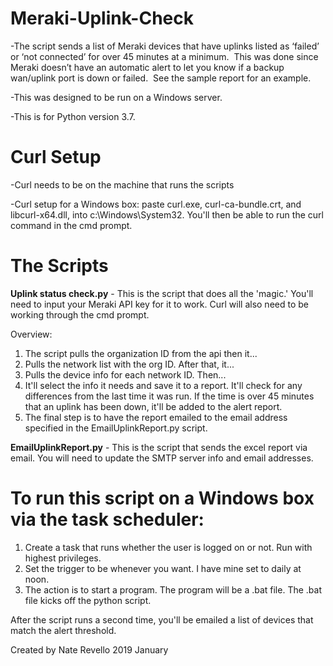 # Meraki-Uplink-Check
-The script sends a list of Meraki devices that have uplinks listed as ‘failed’ or ‘not connected’ for over 45 minutes at a minimum.   This was done since Meraki doesn’t have an automatic alert to let you know if a backup wan/uplink port is down or failed.  See the sample report for an example.

-This was designed to be run on a Windows server.

-This is for Python version 3.7.  

# Curl Setup
-Curl needs to be on the machine that runs the scripts

-Curl setup for a Windows box: paste curl.exe, curl-ca-bundle.crt, and libcurl-x64.dll, into c:\Windows\System32.  You'll then be able to run the curl command in the cmd prompt.

# The Scripts
**Uplink status check.py** - This is the script that does all the 'magic.'  You'll need to input your Meraki API key for it to work.  Curl will also need to be working through the cmd prompt.

Overview:
1. The script pulls the organization ID from the api then it...
2. Pulls the network list with the org ID.  After that, it...
3. Pulls the device info for each network ID. Then...
4. It'll select the info it needs and save it to a report.  It'll check for any differences from the last time it was run.  If the time is over 45 minutes that an uplink has been down, it'll be added to the alert report.
5. The final step is to have the report emailed to the email address specified in the EmailUplinkReport.py script.

**EmailUplinkReport.py** - This is the script that sends the excel report via email.  You will need to update the SMTP server info and email addresses.

# To run this script on a Windows box via the task scheduler:
1. Create a task that runs whether the user is logged on or not.  Run with highest privileges.
2. Set the trigger to be whenever you want.  I have mine set to daily at noon.
3. The action is to start a program.  The program will be a .bat file. The .bat file kicks off the python script.

After the script runs a second time, you'll be emailed a list of devices that match the alert threshold.   

Created by Nate Revello 2019 January
